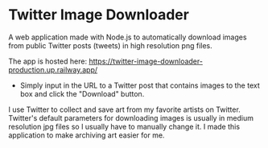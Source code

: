 # Twitter Image Downloader
A web application made with Node.js to automatically download images from public Twitter posts (tweets) in high resolution png files.

The app is hosted here: https://twitter-image-downloader-production.up.railway.app/
* Simply input in the URL to a Twitter post that contains images to the text box and click the "Download" button.

I use Twitter to collect and save art from my favorite artists on Twitter. Twitter's default parameters for downloading images is usually in medium resolution jpg files so I usually have to manually change it. I made this application to make archiving art easier for me.
